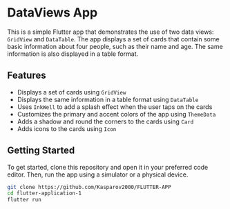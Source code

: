# DataViews App

This is a simple Flutter app that demonstrates the use of two data views: `GridView` and `DataTable`. The app displays a set of cards that contain some basic information about four people, such as their name and age. The same information is also displayed in a table format.

## Features

- Displays a set of cards using `GridView`
- Displays the same information in a table format using `DataTable`
- Uses `InkWell` to add a splash effect when the user taps on the cards
- Customizes the primary and accent colors of the app using `ThemeData`
- Adds a shadow and round the corners to the cards using `Card`
- Adds icons to the cards using `Icon`

## Getting Started

To get started, clone this repository and open it in your preferred code editor. Then, run the app using a simulator or a physical device.

```bash
git clone https://github.com/Kasparov2000/FLUTTER-APP
cd flutter-application-1
flutter run
